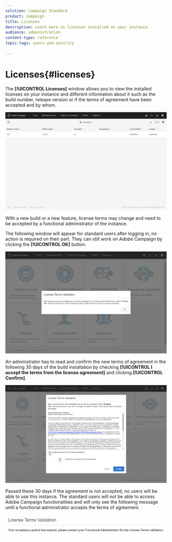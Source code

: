 ```yaml
---
solution: Campaign Standard
product: campaign
title: Licenses
description: Learn more on licenses installed on your instance.
audience: administration
content-type: reference
topic-tags: users-and-security

---
```


# Licenses{#licenses}

The **[!UICONTROL Licenses]** window allows you to view the installed licenses on your instance and different information about it such as the build number, release version or if the terms of agreement have been accepted and by whom.

![](assets/license_1.png)

With a new build or a new feature, license terms may change and need to be accepted by a functional administrator of the instance.

The following window will appear for standard users after logging in, no action is required on their part. They can still work on Adobe Campaign by clicking the **[!UICONTROL OK]** button.

![](assets/license_2.png)

An administrator has to read and confirm the new terms of agreement in the following 30 days of the build installation by checking **[!UICONTROL I accept the terms from the license agreement]** and clicking **[!UICONTROL Confirm]**.

![](assets/license_3.png)

Passed these 30 days if the agreement is not accepted, no users will be able to use this instance. The standard users will not be able to access Adobe Campaign functionalities and will only see the following message until a functional administrator accepts the terms of agreement.

![](assets/license_4.png)

